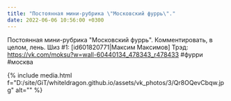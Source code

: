 ```yaml
---
title: "Постоянная мини-рубрика \"Московский фуррь\"."
date: 2022-06-06 10:56:00 +0300
---
```


Постоянная мини-рубрика "Московский фуррь".
Комментировать, в целом, лень.
Шиз #1: [id601820771|Максим Максимов]
Трэд: https://vk.com/moksu?w=wall-60440134_478343_r478433
#фурри #москва

{% include media.html f="D:/site/GiT/whiteldragon.github.io/assets/vk_photos/3/Qr8OQevCbqw.jpg" alt="" %}
